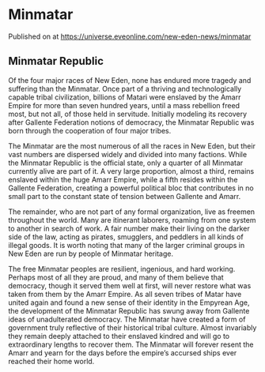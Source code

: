 # Minmatar
Published on  at https://universe.eveonline.com/new-eden-news/minmatar

## Minmatar Republic

Of the four major races of New Eden, none has endured more tragedy and suffering than the Minmatar. Once part of a thriving and technologically capable tribal civilization, billions of Matari were enslaved by the Amarr Empire for more than seven hundred years, until a mass rebellion freed most, but not all, of those held in servitude. Initially modeling its recovery after Gallente Federation notions of democracy, the Minmatar Republic was born through the cooperation of four major tribes.

The Minmatar are the most numerous of all the races in New Eden, but their vast numbers are dispersed widely and divided into many factions. While the Minmatar Republic is the official state, only a quarter of all Minmatar currently alive are part of it. A very large proportion, almost a third, remains enslaved within the huge Amarr Empire, while a fifth resides within the Gallente Federation, creating a powerful political bloc that contributes in no small part to the constant state of tension between Gallente and Amarr.

The remainder, who are not part of any formal organization, live as freemen throughout the world. Many are itinerant laborers, roaming from one system to another in search of work. A fair number make their living on the darker side of the law, acting as pirates, smugglers, and peddlers in all kinds of illegal goods. It is worth noting that many of the larger criminal groups in New Eden are run by people of Minmatar heritage.

The free Minmatar peoples are resilient, ingenious, and hard working. Perhaps most of all they are proud, and many of them believe that democracy, though it served them well at first, will never restore what was taken from them by the Amarr Empire. As all seven tribes of Matar have united again and found a new sense of their identity in the Empyrean Age, the development of the Minmatar Republic has swung away from Gallente ideas of unadulterated democracy. The Minmatar have created a form of government truly reflective of their historical tribal culture. Almost invariably they remain deeply attached to their enslaved kindred and will go to extraordinary lengths to recover them. The Minmatar will forever resent the Amarr and yearn for the days before the empire’s accursed ships ever reached their home world.
